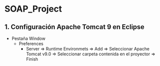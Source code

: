 # SOAP_Project


## 1. Configuración Apache Tomcat 9 en Eclipse


- Pestaña Window
   - Preferences
      - Server => Runtime Environmets => Add => Seleccionar Apache Tomcat v9.0 => Seleccionar carpeta contenida en el proyector => Finish 

